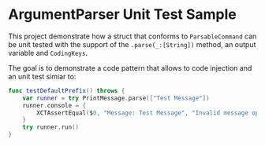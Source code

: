 # ArgumentParser Unit Test Sample

This project demonstrate how a struct that conforms to `ParsableCommand` can be unit tested with the support of the `.parse(_:[String])` method, an output variable and `CodingKeys`.

The goal is to demonstrate a code pattern that allows to code injection and an unit test simiar to:

```swift
func testDefaultPrefix() throws {
    var runner = try PrintMessage.parse(["Test Message"])
    runner.console = {
        XCTAssertEqual($0, "Message: Test Message", "Invalid message option")
    }
    try runner.run()
}
```
